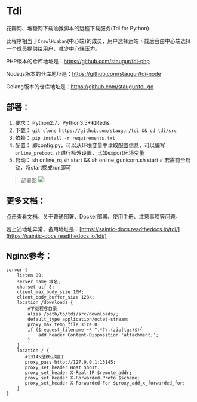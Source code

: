 # Tdi
花瓣网、堆糖网下载油猴脚本的远程下载服务(Tdi for Python).

此程序相当于`CrawlHuaban`(中心端)的成员，用户选择远端下载后会由中心端选择一个成员提供给用户，减少中心端压力。

PHP版本的仓库地址是：https://github.com/staugur/tdi-php

Node.js版本的仓库地址是：https://github.com/staugur/tdi-node

Golang版本的仓库地址是：https://github.com/staugur/tdi-go

## 部署：

1. 要求： Python2.7、Python3.5+和Redis
2. 下载： `git clone https://github.com/staugur/tdi && cd tdi/src`
3. 依赖： `pip install -r requirements.txt`
4. 配置： 即config.py，可以从环境变量中读取配置信息，可以编写`online_preboot.sh`进行额外设置，比如export环境变量
5. 启动： sh online_rq.sh start && sh online_gunicorn.sh start  # 若需前台启动，将start换成run即可

> 部署图
> ![](misc/deploy.gif)


## 更多文档：

[点击查看文档](https://docs.saintic.com/tdi/ "点击查看部署及使用文档")，关于普通部署、Docker部署、使用手册、注意事项等问题。

若上述地址异常，备用地址是：[https://saintic-docs.readthedocs.io/tdi/](https://saintic-docs.readthedocs.io/tdi/)


## Nginx参考：
```
server {
    listen 80;
    server_name 域名;
    charset utf-8;
    client_max_body_size 10M;
    client_body_buffer_size 128k;
    location /downloads {
        #下载程序目录
        alias /path/to/tdi/src/downloads/;
        default_type application/octet-stream;
        proxy_max_temp_file_size 0;
        if ($request_filename ~* ^.*?\.(zip|tgz)$){
            add_header Content-Disposition 'attachment;';
        }
    }
    location / {
       #13145是默认端口
       proxy_pass http://127.0.0.1:13145;
       proxy_set_header Host $host;
       proxy_set_header X-Real-IP $remote_addr;
       proxy_set_header X-Forwarded-Proto $scheme;
       proxy_set_header X-Forwarded-For $proxy_add_x_forwarded_for;
    }
}
```
